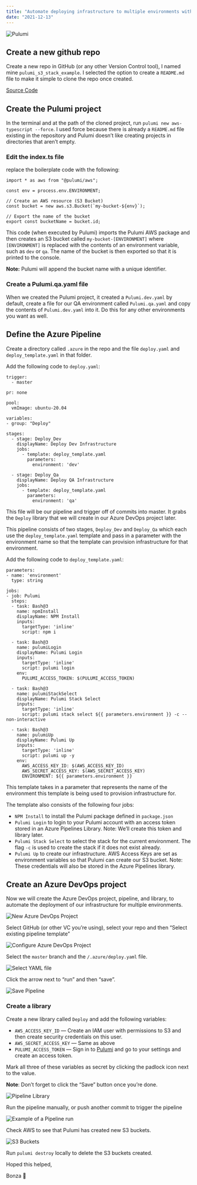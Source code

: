 ```yaml
---
title: "Automate deploying infrastructure to multiple environments with Pulumi and Azure DevOps"
date: "2021-12-13"
---
```


![Pulumi](2021-11-14-pulumi.png)

## Create a new github repo
Create a new repo in GitHub (or any other Version Control tool), I named mine `pulumi_s3_stack_example`. I selected the option to create a `README.md` file to make it simple to clone the repo once created.

[Source Code](https://github.com/SenorGrande/pulumi_s3_stack_example)

## Create the Pulumi project
In the terminal and at the path of the cloned project, run `pulumi new aws-typescript --force`. I used force because there is already a `README.md` file existing in the repository and Pulumi doesn’t like creating projects in directories that aren’t empty.

### Edit the index.ts file
replace the boilerplate code with the following:

```
import * as aws from "@pulumi/aws";

const env = process.env.ENVIRONMENT;

// Create an AWS resource (S3 Bucket)
const bucket = new aws.s3.Bucket(`my-bucket-${env}`);

// Export the name of the bucket
export const bucketName = bucket.id;
```

This code (when executed by Pulumi) imports the Pulumi AWS package and then creates an S3 bucket called `my-bucket-[ENVIRONMENT]` where `[ENVIRONMENT]` is replaced with the contents of an environment variable, such as `dev` or `qa`. The name of the bucket is then exported so that it is printed to the console.

**Note:** Pulumi will append the bucket name with a unique identifier.

### Create a Pulumi.qa.yaml file
When we created the Pulumi project, it created a `Pulumi.dev.yaml` by default, create a file for our QA environment called `Pulumi.qa.yaml` and copy the contents of `Pulumi.dev.yaml` into it. Do this for any other environments you want as well.

## Define the Azure Pipeline
Create a directory called `.azure` in the repo and the file `deploy.yaml` and `deploy_template.yaml` in that folder.

Add the following code to `deploy.yaml`:

```
trigger:
  - master

pr: none

pool:
  vmImage: ubuntu-20.04

variables:
- group: "Deploy"

stages:
  - stage: Deploy_Dev
    displayName: Deploy Dev Infrastructure
    jobs:
      - template: deploy_template.yaml
        parameters:
          environment: 'dev'

  - stage: Deploy_Qa
    displayName: Deploy QA Infrastructure
    jobs:
      - template: deploy_template.yaml
        parameters:
          environment: 'qa'
```

This file will be our pipeline and trigger off of commits into master. It grabs the `Deploy` library that we will create in our Azure DevOps project later.

This pipeline consists of two stages, `Deploy_Dev` and `Deploy_Qa` which each use the `deploy_template.yaml` template and pass in a parameter with the environment name so that the template can provision infrastructure for that environment.

Add the following code to `deploy_template.yaml`:

```
parameters:
- name: 'environment'
  type: string

jobs:
- job: Pulumi
  steps:
  - task: Bash@3
    name: npmInstall
    displayName: NPM Install
    inputs:
      targetType: 'inline'
      script: npm i

  - task: Bash@3
    name: pulumiLogin
    displayName: Pulumi Login
    inputs:
      targetType: 'inline'
      script: pulumi login
    env:
      PULUMI_ACCESS_TOKEN: $(PULUMI_ACCESS_TOKEN)

  - task: Bash@3
    name: pulumiStackSelect
    displayName: Pulumi Stack Select
    inputs:
      targetType: 'inline'
      script: pulumi stack select ${{ parameters.environment }} -c --non-interactive

  - task: Bash@3
    name: pulumiUp
    displayName: Pulumi Up
    inputs:
      targetType: 'inline'
      script: pulumi up -y
    env:
      AWS_ACCESS_KEY_ID: $(AWS_ACCESS_KEY_ID)
      AWS_SECRET_ACCESS_KEY: $(AWS_SECRET_ACCESS_KEY)
      ENVIRONMENT: ${{ parameters.environment }}
```

This template takes in a parameter that represents the name of the environment this template is being used to provision infrastructure for.

The template also consists of the following four jobs:
* `NPM Install` to install the Pulumi package defined in `package.json`
* `Pulumi Login` to login to your Pulumi account with an access token stored in an Azure Pipelines Library. Note: We’ll create this token and library later.
* `Pulumi Stack Select` to select the stack for the current environment. The flag `-c` is used to create the stack if it does not exist already.
* `Pulumi Up` to create our infrastructure. AWS Access Keys are set as environment variables so that Pulumi can create our S3 bucket. Note: These credentials will also be stored in the Azure Pipelines library.

## Create an Azure DevOps project
Now we will create the Azure DevOps project, pipeline, and library, to automate the deployment of our infrastructure for multiple environments.

![New Azure DevOps Project](2021-12-13-new.png)

Select GitHub (or other VC you’re using), select your repo and then “Select existing pipeline template”

![Configure Azure DevOps Project](2021-12-13-configure.png)

Select the `master` branch and the `/.azure/deploy.yaml` file.

![Select YAML file](2021-12-13-select.png)

Click the arrow next to “run” and then “save”.

![Save Pipeline](2021-12-13-save.png)

### Create a library
Create a new library called `Deploy` and add the following variables:
* `AWS_ACCESS_KEY_ID` — Create an IAM user with permissions to S3 and then create security credentials on this user.
* `AWS_SECRET_ACCESS_KEY` — Same as above
* `PULUMI_ACCESS_TOKEN` — Sign in to [Pulumi](https://app.pulumi.com/) and go to your settings and create an access token.

Mark all three of these variables as secret by clicking the padlock icon next to the value.

**Note**: Don’t forget to click the “Save” button once you’re done.

![Pipeline Library](2021-12-13-libary.png)

Run the pipeline manually, or push another commit to trigger the pipeline

![Example of a Pipeline run](2021-12-13-run.png)

Check AWS to see that Pulumi has created new S3 buckets.

![S3 Buckets](2021-12-13-buckets.png)

Run `pulumi destroy` locally to delete the S3 buckets created.

Hoped this helped,

Bonza 🤙